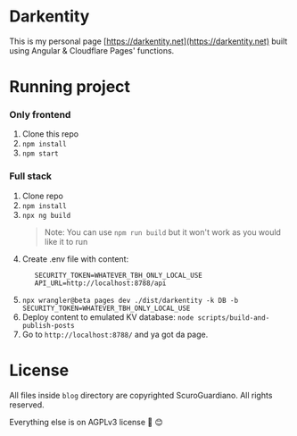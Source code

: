 # Darkentity

This is my personal page [https://darkentity.net](https://darkentity.net) built using Angular & Cloudflare Pages' functions.

# Running project
### Only frontend
1. Clone this repo
2. `npm install`
3. `npm start`

### Full stack
1. Clone repo
2. `npm install`
3. `npx ng build`
   > Note: You can use `npm run build` but it won't work as you would like it to run
4. Create .env file with content:
   ```env
      SECURITY_TOKEN=WHATEVER_TBH_ONLY_LOCAL_USE
      API_URL=http://localhost:8788/api
   ```
5. `npx wrangler@beta pages dev ./dist/darkentity -k DB -b SECURITY_TOKEN=WHATEVER_TBH_ONLY_LOCAL_USE`
6. Deploy content to emulated KV database: `node scripts/build-and-publish-posts`
7. Go to `http://localhost:8788/` and ya got da page.

# License
All files inside `blog` directory are copyrighted ScuroGuardiano. All rights reserved.

Everything else is on AGPLv3 license :purple_heart: :blush:
